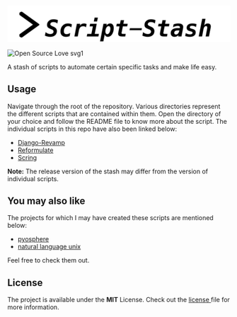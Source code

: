 ![Header](.resources/hero.png)

![Open Source Love svg1](https://badges.frapsoft.com/os/v1/open-source.svg?v=103)  

A stash of scripts to automate certain specific tasks and make life easy.

## Usage
Navigate through the root of the repository. Various directories represent the different scripts that are contained within them.
Open the directory of your choice and follow the README file to know more about the script.
The individual scripts in this repo have also been linked below:
- [Django-Revamp](https://github.com/vedantpuri/script-stash/tree/master/Django-revamp)
- [Reformulate](https://github.com/vedantpuri/script-stash/tree/master/Reformulate)
- [Scring](https://github.com/vedantpuri/script-stash/tree/master/Scring)


**Note:** The release version of the stash may differ from the version of individual scripts.

## You may also like
The projects for which I may have created these scripts are mentioned below:
- [pyosphere](https://github.com/vedantpuri/pyosphere)
- [natural language unix](https://github.com/mayankk2308/natural-language-unix)  

Feel free to check them out.

## License
 The project is available under the **MIT** License. Check out the [license ](https://github.com/vedantpuri/script-stash/blob/master/LICENSE.md) file for more information.
